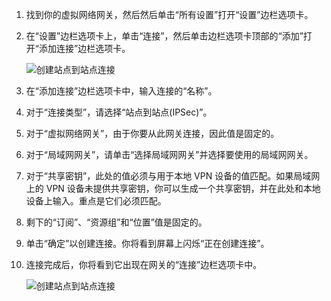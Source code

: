 1. 找到你的虚拟网络网关，然后然后单击“所有设置”打开“设置”边栏选项卡。

2. 在“设置”边栏选项卡上，单击“连接”，然后单击边栏选项卡顶部的“添加”打开“添加连接”边栏选项卡。

	![创建站点到站点连接](./media/vpn-gateway-add-site-to-site-connection-rm-portal-include/addconnection250.png)

3. 在“添加连接”边栏选项卡中，输入连接的“名称”。

4. 对于“连接类型”，请选择“站点到站点(IPSec)”。

5. 对于“虚拟网络网关”，由于你要从此网关连接，因此值是固定的。

6. 对于“局域网网关”，请单击“选择局域网网关”并选择要使用的局域网网关。

7. 对于“共享密钥”，此处的值必须与用于本地 VPN 设备的值匹配。如果局域网上的 VPN 设备未提供共享密钥，你可以生成一个共享密钥，并在此处和本地设备上输入。重点是它们必须匹配。

8. 剩下的“订阅”、“资源组”和“位置”值是固定的。

9. 单击“确定”以创建连接。你将看到屏幕上闪烁“正在创建连接”。

10. 连接完成后，你将看到它出现在网关的“连接”边栏选项卡中。

	![创建站点到站点连接](./media/vpn-gateway-add-site-to-site-connection-rm-portal-include/connectionstatus450.png)

<!---HONumber=Mooncake_0425_2016---->